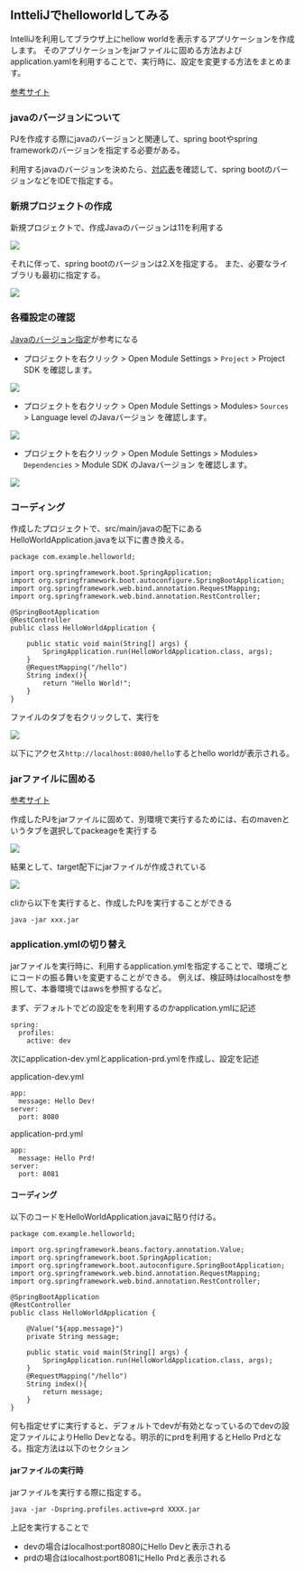 ## IntteliJでhelloworldしてみる
IntelliJを利用してブラウザ上にhellow worldを表示するアプリケーションを作成します。
そのアプリケーションをjarファイルに固める方法およびapplication.yamlを利用することで、実行時に、設定を変更する方法をまとめます。

[参考サイト](https://www.tairaengineer-note.com/intellij-idea-springboot-hello-world/)
### javaのバージョンについて
PJを作成する際にjavaのバージョンと関連して、spring bootやspring frameworkのバージョンを指定する必要がある。

利用するjavaのバージョンを決めたら、[対応表](https://qiita.com/gate9/items/7351557829d7e1e668e9)を確認して、spring bootのバージョンなどをIDEで指定する。

### 新規プロジェクトの作成
新規プロジェクトで、作成Javaのバージョンは11を利用する

![](img/intellij_hello_pj.png)

それに伴って、spring bootのバージョンは2.Xを指定する。
また、必要なライブラリも最初に指定する。

![](img/intellij_hello_pj2.png)

### 各種設定の確認
[Javaのバージョン指定](https://amateur-engineer.com/intellij-gradle-java11-error/)が参考になる

- プロジェクトを右クリック > Open Module Settings > `Project` > Project SDK を確認します。

![](img/inttelij_setting1.png)

- プロジェクトを右クリック > Open Module Settings > Modules> `Sources` > Language level のJavaバージョン を確認します。

![](img/inttelij_setting2.png)

- プロジェクトを右クリック > Open Module Settings > Modules> `Dependencies` > Module SDK のJavaバージョン を確認します。

![](img/inttelij_setting3.png)



### コーディング
作成したプロジェクトで、src/main/javaの配下にあるHelloWorldApplication.javaを以下に書き換える。

```
package com.example.helloworld;

import org.springframework.boot.SpringApplication;
import org.springframework.boot.autoconfigure.SpringBootApplication;
import org.springframework.web.bind.annotation.RequestMapping;
import org.springframework.web.bind.annotation.RestController;

@SpringBootApplication
@RestController
public class HelloWorldApplication {

    public static void main(String[] args) {
        SpringApplication.run(HelloWorldApplication.class, args);
    }
    @RequestMapping("/hello")
    String index(){
        return "Hello World!";
    }
}

```


ファイルのタブを右クリックして、実行を

![](img/intellij_hello.png)

以下にアクセス`http://localhost:8080/hello`するとhello worldが表示される。

### jarファイルに固める
[参考サイト](https://note.com/latte_c/n/n0f4e78c4c4a5)

作成したPJをjarファイルに固めて、別環境で実行するためには、右のmavenというタブを選択してpackeageを実行する

![](img/intellij_hello_packeage.png)

結果として、target配下にjarファイルが作成されている

![](img/intellij_hello_jar.png)

cliから以下を実行すると、作成したPJを実行することができる
```
java -jar xxx.jar
```






### application.ymlの切り替え
jarファイルを実行時に、利用するapplication.ymlを指定することで、環境ごとにコードの振る舞いを変更することができる。
例えば、検証時はlocalhostを参照して、本番環境ではawsを参照するなど。

まず、デフォルトでどの設定をを利用するのかapplication.ymlに記述
```
spring:
  profiles:
    active: dev
```

次にapplication-dev.ymlとapplication-prd.ymlを作成し、設定を記述

application-dev.yml
```
app:
  message: Hello Dev!
server:
  port: 8080
```

application-prd.yml
```
app:
  message: Hello Prd!
server:
  port: 8081
```

#### コーディング
以下のコードをHelloWorldApplication.javaに貼り付ける。
```
package com.example.helloworld;

import org.springframework.beans.factory.annotation.Value;
import org.springframework.boot.SpringApplication;
import org.springframework.boot.autoconfigure.SpringBootApplication;
import org.springframework.web.bind.annotation.RequestMapping;
import org.springframework.web.bind.annotation.RestController;

@SpringBootApplication
@RestController
public class HelloWorldApplication {

    @Value("${app.message}")
    private String message;

    public static void main(String[] args) {
        SpringApplication.run(HelloWorldApplication.class, args);
    }
    @RequestMapping("/hello")
    String index(){
        return message;
    }
}

```


何も指定せずに実行すると、デフォルトでdevが有効となっているのでdevの設定ファイルによりHello Devとなる。明示的にprdを利用するとHello Prdとなる。指定方法は以下のセクション


#### jarファイルの実行時
jarファイルを実行する際に指定する。
```
java -jar -Dspring.profiles.active=prd XXXX.jar
```

上記を実行することで
- devの場合はlocalhost:port8080にHello Devと表示される
- prdの場合はlocalhost:port8081にHello Prdと表示される

